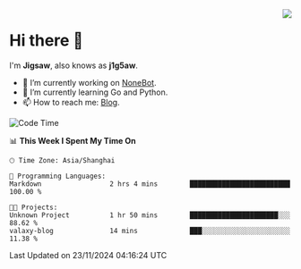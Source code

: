 <a href="#">
  <img align="right" src="https://github-readme-stats.vercel.app/api?username=j1g5awi&count_private=true&show_icons=true&title_color=80070B&text_color=B3B3B3&bg_color=212121&icon_color=80070B" />
</a>

# Hi there 👋

I'm **Jigsaw**, also knows as **j1g5aw**.

- 🔭 I’m currently working on [NoneBot](https://github.com/nonebot).
- 🌱 I’m currently learning Go and Python.
- 📫 How to reach me: [Blog](https://blog.maddestroyer.xyz/).

<!--START_SECTION:waka-->
![Code Time](http://img.shields.io/badge/Code%20Time-1%2C800%20hrs%2030%20mins-blue)

📊 **This Week I Spent My Time On** 

```text
🕑︎ Time Zone: Asia/Shanghai

💬 Programming Languages: 
Markdown                 2 hrs 4 mins        █████████████████████████   100.00 % 

🐱‍💻 Projects: 
Unknown Project          1 hr 50 mins        ██████████████████████░░░   88.62 % 
valaxy-blog              14 mins             ███░░░░░░░░░░░░░░░░░░░░░░   11.38 % 
```


 Last Updated on 23/11/2024 04:16:24 UTC
<!--END_SECTION:waka-->
